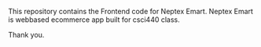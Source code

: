 This repository contains the Frontend code for Neptex Emart. Neptex Emart is webbased ecommerce app built for csci440 class.

Thank you.

